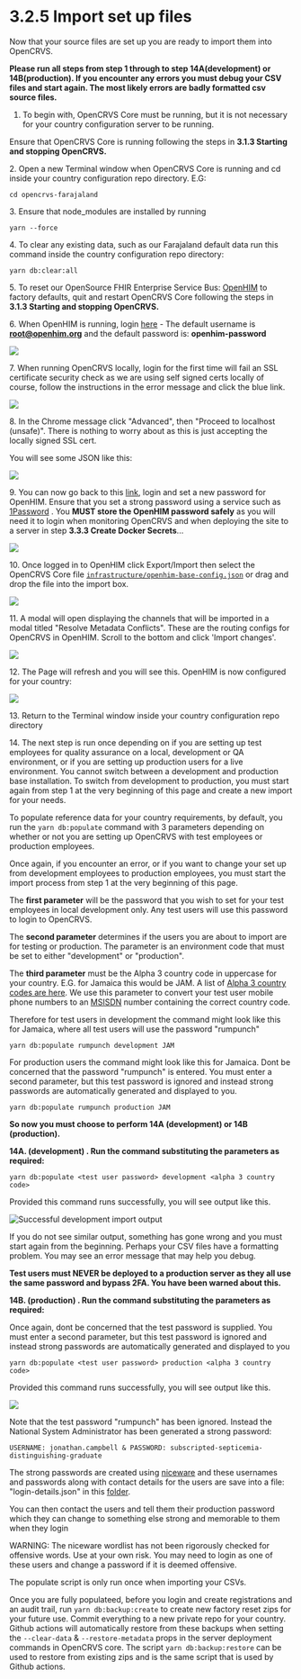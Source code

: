 # 3.2.5 Import set up files

Now that your source files are set up you are ready to import them into OpenCRVS. &#x20;

**Please run all steps from step 1 through to step 14A(development) or 14B(production).  If you encounter any errors you must debug your CSV files and start again.  The most likely errors are badly formatted csv source files.**

1. To begin with, OpenCRVS Core must be running, but it is not necessary for your country configuration server to be running.

Ensure that OpenCRVS Core is running following the steps in **3.1.3 Starting and stopping OpenCRVS.**

2\. Open a new Terminal window when OpenCRVS Core is running and cd inside your country configuration repo directory.  E.G:

`cd opencrvs-farajaland`

3\. Ensure that node\_modules are installed by running

`yarn --force`

4\. To clear any existing data, such as our Farajaland default data run this command inside the country configuration repo directory:

`yarn db:clear:all`

5\. To reset our OpenSource FHIR Enterprise Service Bus: [OpenHIM](http://openhim.org/) to factory defaults, quit and restart OpenCRVS Core following the steps in **3.1.3 Starting and stopping OpenCRVS.**

6\. When OpenHIM is running, login [here](http://localhost:8888) - The default username is **root@openhim.org** and the default password is: **openhim-password**&#x20;

![](<../../../.gitbook/assets/Screenshot 2022-06-22 at 17.44.14.png>)

7\. When running OpenCRVS locally, login for the first time will fail an SSL certificate security check as we are using self signed certs locally of course, follow the instructions in the error message and click the blue link.



![](<../../../.gitbook/assets/Screenshot 2022-06-22 at 17.44.25.png>)

8\. In the Chrome message click "Advanced", then "Proceed to localhost (unsafe)".  There is nothing to worry about as this is just accepting the locally signed SSL cert.

You will see some JSON like this:

![](<../../../.gitbook/assets/Screenshot 2022-06-22 at 17.44.34.png>)

9\. You can now go back to this [link](http://localhost:8888/#!/login), login and set a new password for OpenHIM.  Ensure that you set a strong password using a service such as [1Password](https://1password.com/) .  You **MUST store the OpenHIM password safely** as you will need it to login when monitoring OpenCRVS and when deploying the site to a server in step **3.3.3 Create Docker Secrets**...

![](<../../../.gitbook/assets/Screenshot 2022-06-22 at 17.44.53.png>)

10\. Once logged in to OpenHIM click Export/Import then select the OpenCRVS Core file [`infrastructure/openhim-base-config.json`](https://github.com/opencrvs/opencrvs-core/blob/master/infrastructure/openhim-base-config.json) or drag and drop the file into the import box.&#x20;

![](<../../../.gitbook/assets/Screenshot 2022-06-22 at 17.53.41.png>)

11\. A modal will open displaying the channels that will be imported in a modal titled "Resolve Metadata Conflicts". These are the routing configs for OpenCRVS in OpenHIM. Scroll to the bottom and click 'Import changes'.

![](<../../../.gitbook/assets/Screenshot 2022-06-22 at 17.56.49.png>)

12\. The Page will refresh and you will see this.  OpenHIM is now configured for your country:

![](<../../../.gitbook/assets/Screenshot 2022-06-22 at 17.57.03.png>)

13\. Return to the Terminal window inside your country configuration repo directory&#x20;

14\.  The next step is run once depending on if you are setting up test employees for quality assurance on a local, development or QA environment, or if you are setting up production users for a live environment.  You cannot switch between a development and production base installation.  To switch from development to production, you must start again from step 1 at the very beginning of this page and create a new import for your needs. &#x20;

To populate reference data for your country requirements, by default, you run the `yarn db:populate` command with 3 parameters depending on whether or not you are setting up OpenCRVS with test employees or production employees. &#x20;

Once again, if you encounter an error, or if you want to change your set up from development employees to production employees, you must start the import process from step 1 at the very beginning of this page.

The **first parameter** will be the password that you wish to set for your test employees in local development only.  Any test users will use this password to login to OpenCRVS.

The **second parameter** determines if the users you are about to import are for testing or production.  The parameter is an environment code that must be set to either "development" or "production".

The **third parameter** must be the Alpha 3 country code in uppercase for your country.  E.G. for Jamaica this would be JAM.  A list of [Alpha 3 country codes are here](https://www.iban.com/country-codes).  We use this parameter to convert your test user mobile phone numbers to an [MSISDN](https://en.wikipedia.org/wiki/MSISDN) number containing the correct country code.

Therefore for test users in development the command might look like this for Jamaica, where all test users will use the password "rumpunch"

`yarn db:populate rumpunch development JAM`

For production users the command might look like this for Jamaica.  Dont be concerned that the password "rumpunch" is entered.  You must enter a second parameter, but this test password is ignored and instead strong passwords are automatically generated and displayed to you.

`yarn db:populate rumpunch production JAM`

**So now you must choose to perform 14A (development) or 14B (production).**



**14A. (development) . Run the command substituting the parameters as required:**

`yarn db:populate <test user password> development <alpha 3 country code>`

Provided this command runs successfully, you will see output like this. &#x20;

![Successful development import output](<../../../.gitbook/assets/Screenshot 2022-06-22 at 18.11.21.png>)

If you do not see similar output, something has gone wrong and you must start again from the beginning.  Perhaps your CSV files have a formatting problem.  You may see an error message that may help you debug.

**Test users must NEVER be deployed to a production server as they all use the same password and bypass 2FA. You have been warned about this.**



**14B. (production) . Run the command substituting the parameters as required:**

Once again, dont be concerned that the test password is supplied.  You must enter a second parameter, but this test password is ignored and instead strong passwords are automatically generated and displayed to you

`yarn db:populate <test user password> production <alpha 3 country code>`

Provided this command runs successfully, you will see output like this. &#x20;

![](<../../../.gitbook/assets/Screenshot 2022-06-22 at 18.16.01.png>)

Note that the test password "rumpunch" has been ignored.  Instead the National System Administrator has been generated a strong password:

```
USERNAME: jonathan.campbell & PASSWORD: subscripted-septicemia-distinguishing-graduate
```

The strong passwords are created using [niceware](https://github.com/diracdeltas/niceware) and these usernames and passwords along with contact details for the users are save into a file: "login-details.json" in this [folder](https://github.com/opencrvs/opencrvs-farajaland/master/src/features/employees/generated).&#x20;

You can then contact the users and tell them their production password which they can change to something else strong and memorable to them when they login

WARNING: The niceware wordlist has not been rigorously checked for offensive words. Use at your own risk. You may need to login as one of these users and change a password if it is deemed offensive.&#x20;

The populate script is only run once when importing your CSVs.&#x20;

Once you are fully populateed, before you login and create registrations and an audit trail, run `yarn db:backup:create` to create new factory reset zips for your future use. Commit everything to a new private repo for your country. Github actions will automatically restore from these backups when setting the `--clear-data` & `--restore-metadata` props in the server deployment commands in OpenCRVS core. The script `yarn db:backup:restore` can be used to restore from existing zips and is the same script that is used by Github actions.
